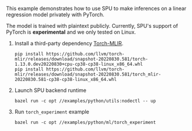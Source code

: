 This example demonstrates how to use SPU to make inferences on a linear regression model privately with PyTorch. 

The model is trained with plaintext publicly. Currently, SPU's support of PyTorch is **experimental** and we only tested on Linux.

1. Install a third-party dependency [Torch-MLIR](https://github.com/llvm/torch-mlir).
    ```
    pip install https://github.com/llvm/torch-mlir/releases/download/snapshot-20220830.581/torch-1.13.0.dev20220830+cpu-cp38-cp38-linux_x86_64.whl
    pip install https://github.com/llvm/torch-mlir/releases/download/snapshot-20220830.581/torch_mlir-20220830.581-cp38-cp38-linux_x86_64.whl
    ```

2. Launch SPU backend runtime
    ```
    bazel run -c opt //examples/python/utils:nodectl -- up
    ```

3. Run `torch_experiment` example
    ```
    bazel run -c opt //examples/python/ml/torch_experiment
    ```

